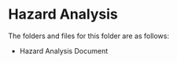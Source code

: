 # Hazard Analysis

The folders and files for this folder are as follows:

- Hazard Analysis Document
